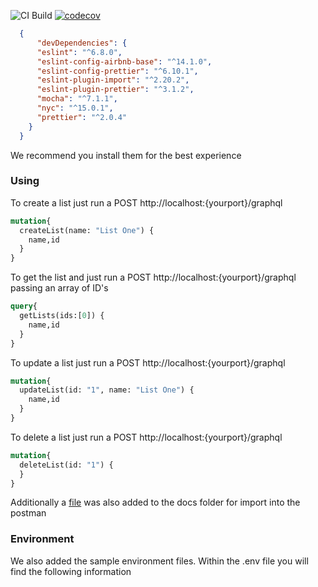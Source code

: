 ![CI Build](https://github.com/herbsjs/todolist-on-herbs/workflows/Node.js%20CI/badge.svg) [![codecov](https://codecov.io/gh/herbsjs/todolist-on-herbs/branch/master/graph/badge.svg)](https://codecov.io/gh/herbsjs/todolist-on-herbs)


```json
  {
      "devDependencies": {
      "eslint": "^6.8.0",
      "eslint-config-airbnb-base": "^14.1.0",
      "eslint-config-prettier": "^6.10.1",
      "eslint-plugin-import": "^2.20.2",
      "eslint-plugin-prettier": "^3.1.2",
      "mocha": "^7.1.1",
      "nyc": "^15.0.1",
      "prettier": "^2.0.4"
    }
  }
  ```

We recommend you install them for the best experience

### Using

To create a list just run a POST http://localhost:{yourport}/graphql

```graphql
mutation{
  createList(name: "List One") {
    name,id
  }
}
```

To get the list and just run a POST http://localhost:{yourport}/graphql passing an array of ID's

```graphql
query{
  getLists(ids:[0]) {
    name,id
  }
}
```

To update a list just run a POST http://localhost:{yourport}/graphql

```graphql
mutation{
  updateList(id: "1", name: "List One") {
    name,id
  }
}
```

To delete a list just run a POST http://localhost:{yourport}/graphql

```graphql
mutation{
  deleteList(id: "1") {
  }
}
```

  Additionally a [file](src/api/graphql/docs/herbs.postman_collection.json) was also added to the docs folder for import into the postman

### Environment

We also added the sample environment files. Within the .env file you will find the following information



